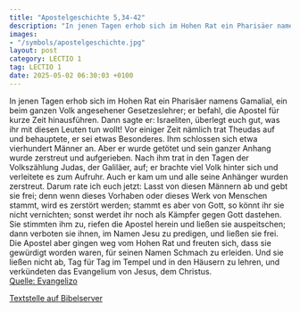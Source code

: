 ```yaml
---
title: "Apostelgeschichte 5,34-42"
description: "In jenen Tagen erhob sich im Hohen Rat ein Pharisäer namens Gamalial, ein beim ganzen Volk angesehener Gesetzeslehrer; er befahl, die Apostel für kurze Zeit hinausführen. Dann sagte er: Israeliten, überlegt euch gut, was ihr mit diesen Leuten tun wollt! Vor einiger Zeit nämlich t...."
images:
- "/symbols/apostelgeschichte.jpg"
layout: post
category: LECTIO 1
tag: LECTIO 1
date: 2025-05-02 06:30:03 +0100
---
```

In jenen Tagen erhob sich im Hohen Rat ein Pharisäer namens Gamalial, ein beim ganzen Volk angesehener Gesetzeslehrer; er befahl, die Apostel für kurze Zeit hinausführen.
Dann sagte er: Israeliten, überlegt euch gut, was ihr mit diesen Leuten tun wollt!
Vor einiger Zeit nämlich trat Theudas auf und behauptete, er sei etwas Besonderes.<!--more--> Ihm schlossen sich etwa vierhundert Männer an. Aber er wurde getötet und sein ganzer Anhang wurde zerstreut und aufgerieben.
Nach ihm trat in den Tagen der Volkszählung Judas, der Galiläer, auf; er brachte viel Volk hinter sich und verleitete es zum Aufruhr. Auch er kam um und alle seine Anhänger wurden zerstreut.
Darum rate ich euch jetzt: Lasst von diesen Männern ab und gebt sie frei; denn wenn dieses Vorhaben oder dieses Werk von Menschen stammt, wird es zerstört werden;
stammt es aber von Gott, so könnt ihr sie nicht vernichten; sonst werdet ihr noch als Kämpfer gegen Gott dastehen. Sie stimmten ihm zu,
riefen die Apostel herein und ließen sie auspeitschen; dann verboten sie ihnen, im Namen Jesu zu predigen, und ließen sie frei.
Die Apostel aber gingen weg vom Hohen Rat und freuten sich, dass sie gewürdigt worden waren, für seinen Namen Schmach zu erleiden.
Und sie ließen nicht ab, Tag für Tag im Tempel und in den Häusern zu lehren, und verkündeten das Evangelium von Jesus, dem Christus.<br>
[Quelle: Evangelizo](https://evangeliumtagfuertag.org/DE/gospel)

[Textstelle auf Bibelserver](https://www.bibleserver.com/EU/Apostelgeschichte5,34-42)
